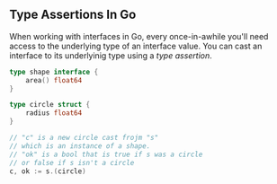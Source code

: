 ## Type Assertions In Go

When working with interfaces in Go, every once-in-awhile you'll need access to
the underlying type of an interface value. You can cast an interface to its
underlyinig type using a <em>type assertion</em>.

```go
type shape interface {
    area() float64
}

type circle struct {
    radius float64
}

// "c" is a new circle cast frojm "s"
// which is an instance of a shape.
// "ok" is a bool that is true if s was a circle
// or false if s isn't a circle
c, ok := s.(circle)
```
